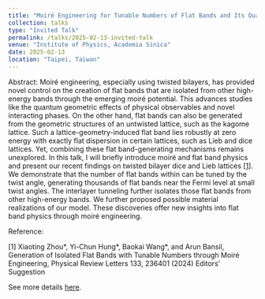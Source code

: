 ```yaml
---
title: "Moiré Engineering for Tunable Numbers of Flat Bands and Its Quantum Geometry"
collection: talks
type: "Invited Talk"
permalink: /talks/2025-02-13-invited-talk
venue: "Institute of Physics, Academia Sinica"
date: 2025-02-13
location: "Taipei, Taiwan"
---
```


Abstract: Moiré engineering, especially using twisted bilayers, has provided novel control on the creation of flat bands that are isolated from other high-energy bands through the emerging moiré potential. This advances studies like the quantum geometric effects of physical observables and novel interacting phases. On the other hand, flat bands can also be generated from the geometric structures of an untwisted lattice, such as the kagome lattice. Such a lattice-geometry-induced flat band lies robustly at zero energy with exactly flat dispersion in certain lattices, such as Lieb and dice lattices. Yet, combining these flat band-generating mechanisms remains unexplored. In this talk, I will briefly introduce moiré and flat band physics and present our recent findings on twisted bilayer dice and Lieb lattices [[1](#Y)]. We demonstrate that the number of flat bands within can be tuned by the twist angle, generating thousands of flat bands near the Fermi level at small twist angles. The interlayer tunneling further isolates those flat bands from other high-energy bands. We further proposed possible material realizations of our model. These discoveries offer new insights into flat band physics through moiré engineering.

Reference:

[<span id="Y">1</span>] Xiaoting Zhou*, Yi-Chun Hung*, Baokai Wang*, and Arun Bansil, Generation of Isolated Flat Bands with Tunable Numbers through Moiré Engineering, Physical Review Letters 133, 236401 (2024) Editors’ Suggestion

See more details [here](https://www.sinica.edu.tw/en/calendar_content/57/5233).
